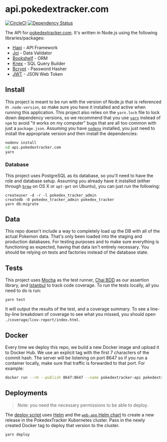 # api.pokedextracker.com

[![CircleCI](https://circleci.com/gh/pokedextracker/api.pokedextracker.com.svg?style=shield)](https://circleci.com/gh/pokedextracker/api.pokedextracker.com)
[![Dependency Status](https://david-dm.org/pokedextracker/api.pokedextracker.com.svg)](https://david-dm.org/pokedextracker/api.pokedextracker.com)

The API for [pokedextracker.com](http://pokedextracker.com). It's written in
Node.js using the following libraries/packages:

* [Hapi](http://hapijs.com/) - API Framework
* [Joi](https://github.com/hapijs/joi) - Data Validator
* [Bookshelf](http://bookshelfjs.org/) - ORM
* [Knex](http://knexjs.org/) - SQL Query Builder
* [Bcrypt](https://github.com/ncb000gt/node.bcrypt.js/) - Password Hasher
* [JWT](https://jwt.io/) - JSON Web Token

## Install

This project is meant to be run with the version of Node.js that is referenced
in `.node-version`, so make sure you have it installed and active when running
this application. This project also relies on the `yarn.lock` file to lock down
dependency versions, so we recommend that you use
[`yarn`](https://yarnpkg.com/en/) instead of `npm` to avoid "it works on my
computer" bugs that are all too common with just a `package.json`. Assuming you
have [`nodenv`](https://github.com/nodenv/nodenv) installed, you just need to
install the appropriate version and then install the dependencies:

```bash
nodenv install
cd api.pokedextracker.com
yarn
```

### Database

This project uses PostgreSQL as its database, so you'll need to have the role
and database setup. Assuming you already have it installed (either through
[`brew`](http://brew.sh/) on OS X or `apt-get` on Ubuntu), you can just run the
following:

```
createuser -d -r -l pokedex_tracker_admin
createdb -O pokedex_tracker_admin pokedex_tracker
yarn db:migrate
```

## Data

This repo doesn't include a way to completely load up the DB with all of the
actual Pokemon data. That's only been loaded into the staging and production
databases. For testing purposes and to make sure everything is functioning as
expected, having that data isn't entirely necessary. You should be relying on
tests and factories instead of the database state.

## Tests

This project uses [Mocha](https://mochajs.org/) as the test runner, [Chai
BDD](http://chaijs.com/api/bdd/) as our assertion library, and
[Istanbul](https://github.com/gotwarlost/istanbul) to track code coverage. To
run the tests locally, all you need to do is run:

```
yarn test
```

It will output the results of the test, and a coverage summary. To see a
line-by-line breakdown of coverage to see what you missed, you should open
`./coverage/lcov-report/index.html`.

## Docker

Every time we deploy this repo, we build a new Docker image and upload it to
Docker Hub. We use an explicit tag with the first 7 characters of the commit
hash. The server will be listening on port 8647 so if you run a container
locally, make sure that traffic is forwarded to that port. For example:

 ```sh
docker run --rm --publish 8647:8647 --name pokedextracker-api pokedextracker/api.pokedextracker.com:$(git rev-parse --short HEAD)
```

## Deployments

>Note: you need the necessary permissions to be able to deploy.

The [deploy script](script/deploy.sh) uses [Helm](https://helm.sh/) and the
[`web-app` Helm
chart](https://github.com/pokedextracker/charts/tree/master/src/web-app) to
create a new release in the PokedexTracker Kubernetes cluster. Pass in the
newly created Docker tag to deploy that version to the cluster.

```sh
yarn deploy
```

